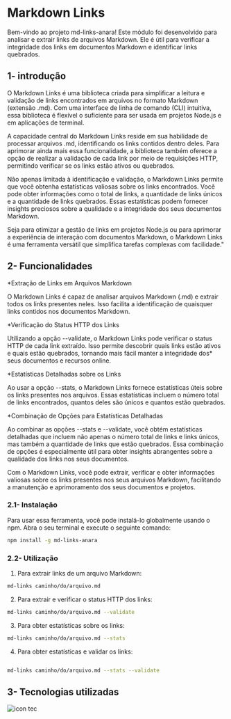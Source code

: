 # Markdown Links
Bem-vindo ao projeto md-links-anara! Este módulo foi  desenvolvido para analisar e extrair links de arquivos Markdown. Ele é útil para verificar a integridade dos links em documentos Markdown e identificar links quebrados.


## 1- introdução

O Markdown Links é uma  biblioteca criada para simplificar a leitura e validação de links encontrados em arquivos no formato Markdown (extensão .md). Com uma interface de linha de comando (CLI) intuitiva, essa biblioteca é flexível o suficiente para ser usada em projetos Node.js e em aplicações de terminal.

A capacidade central do Markdown Links reside em sua habilidade de processar arquivos .md, identificando os links contidos dentro deles. Para aprimorar ainda mais essa funcionalidade, a biblioteca também oferece a opção de realizar a validação de cada link por meio de requisições HTTP, permitindo verificar se os links estão ativos ou quebrados.

Não apenas limitada à identificação e validação, o Markdown Links permite que você obtenha estatísticas valiosas sobre os links encontrados. Você pode obter informações como o total de links, a quantidade de links únicos e a quantidade de links quebrados. Essas estatísticas podem fornecer insights preciosos sobre a qualidade e a integridade dos seus documentos Markdown.

Seja para otimizar a gestão de links em projetos Node.js ou para aprimorar a experiência de interação com documentos Markdown, o Markdown Links é uma ferramenta versátil que simplifica tarefas complexas com facilidade."

## 2- Funcionalidades 
*Extração de Links em Arquivos Markdown

O Markdown Links é capaz de analisar arquivos Markdown (.md) e extrair todos os links presentes neles. Isso facilita a identificação de quaisquer links contidos nos documentos Markdown.

*Verificação do Status HTTP dos Links

Utilizando a opção --validate, o Markdown Links pode verificar o status HTTP de cada link extraído. Isso permite descobrir quais links estão ativos e quais estão quebrados, tornando mais fácil manter a integridade dos* seus documentos e recursos online.

*Estatísticas Detalhadas sobre os Links

Ao usar a opção --stats, o Markdown Links fornece estatísticas úteis sobre os links presentes nos arquivos. Essas estatísticas incluem o número total de links encontrados, quantos deles são únicos e quantos estão quebrados.

*Combinação de Opções para Estatísticas Detalhadas

Ao combinar as opções --stats e --validate, você obtém estatísticas detalhadas que incluem não apenas o número total de links e links únicos, mas também a quantidade de links que estão quebrados. Essa combinação de opções é especialmente útil para obter insights abrangentes sobre a qualidade dos links nos seus documentos.

Com o Markdown Links, você pode extrair, verificar e obter informações valiosas sobre os links presentes nos seus arquivos Markdown, facilitando a manutenção e aprimoramento dos seus documentos e projetos.

### 2.1- Instalação

Para usar essa ferramenta, você pode instalá-lo globalmente usando o npm. Abra o seu terminal e execute o seguinte comando:

```sh
npm install -g md-links-anara
```

### 2.2- Utilização

1. Para extrair links de um arquivo Markdown:
```sh
md-links caminho/do/arquivo.md
```
2. Para extrair e verificar o status HTTP dos links:
```sh
md-links caminho/do/arquivo.md --validate

```
3. Para obter estatísticas sobre os links:
```sh
md-links caminho/do/arquivo.md --stats

```
4. Para obter estatísticas e validar os links:
```sh

md-links caminho/do/arquivo.md --stats --validate
```

## 3- Tecnologias utilizadas
<img title="tecnologias" alt="icon tec" src=https://camo.githubusercontent.com/ca63e7841c97a80231ae76c283ff37bc97d6423f7e5572260ce9720644276cf5/68747470733a2f2f736b696c6c69636f6e732e6465762f69636f6e733f693d6a732c6e6f64656a732c6a6573742c6769742c7673636f6465>  




